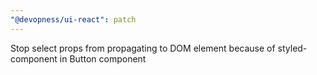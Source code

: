 ```yaml
---
"@devopness/ui-react": patch
---
```


Stop select props from propagating to DOM element because of styled-component in Button component
